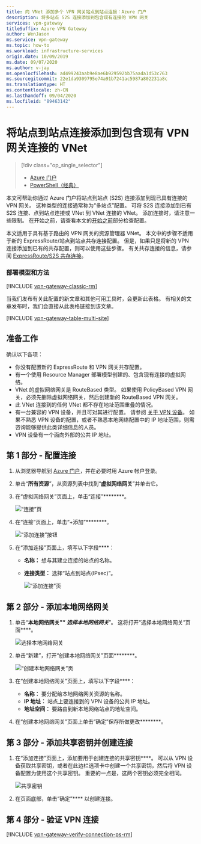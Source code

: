 ```yaml
---
title: 向 VNet 添加多个 VPN 网关站点到站点连接：Azure 门户
description: 将多站点 S2S 连接添加到包含现有连接的 VPN 网关
services: vpn-gateway
titleSuffix: Azure VPN Gateway
author: WenJason
ms.service: vpn-gateway
ms.topic: how-to
ms.workload: infrastructure-services
origin.date: 10/09/2019
ms.date: 09/07/2020
ms.author: v-jay
ms.openlocfilehash: ad499243aab9e8ae6b929592bb75aada1d53c763
ms.sourcegitcommit: 22e1da9309795e74a91b7241ac5987a802231a8c
ms.translationtype: HT
ms.contentlocale: zh-CN
ms.lasthandoff: 09/04/2020
ms.locfileid: "89463142"
---
```

# <a name="add-a-site-to-site-connection-to-a-vnet-with-an-existing-vpn-gateway-connection"></a>将站点到站点连接添加到包含现有 VPN 网关连接的 VNet

> [!div class="op_single_selector"]
> * [Azure 门户](vpn-gateway-howto-multi-site-to-site-resource-manager-portal.md)
> * [PowerShell（经典）](vpn-gateway-multi-site.md)
>
> 

本文可帮助你通过 Azure 门户将站点到站点 (S2S) 连接添加到现已具有连接的 VPN 网关。 这种类型的连接通常称为“多站点”配置。 可将 S2S 连接添加到已有 S2S 连接、点到站点连接或 VNet 到 VNet 连接的 VNet。 添加连接时，请注意一些限制。 在开始之前，请查看本文的[开始之前](#before)部分检查配置。 

本文适用于具有基于路由的 VPN 网关的资源管理器 VNet。 本文中的步骤不适用于新的 ExpressRoute/站点到站点共存连接配置。 但是，如果只是将新的 VPN 连接添加到已有的共存配置，则可以使用这些步骤。 有关共存连接的信息，请参阅 [ExpressRoute/S2S 共存连接](../expressroute/expressroute-howto-coexist-resource-manager.md)。

### <a name="deployment-models-and-methods"></a>部署模型和方法
[!INCLUDE [vpn-gateway-classic-rm](../../includes/vpn-gateway-classic-rm-include.md)]

当我们发布有关此配置的新文章和其他可用工具时，会更新此表格。 有相关的文章发布时，我们会直接从此表格链接到该文章。

[!INCLUDE [vpn-gateway-table-multi-site](../../includes/vpn-gateway-table-multisite-include.md)]

## <a name="before-you-begin"></a><a name="before"></a>准备工作
确认以下各项：

* 你没有配置新的 ExpressRoute 和 VPN 网关共存配置。
* 有一个使用 Resource Manager 部署模型创建的、包含现有连接的虚拟网络。
* VNet 的虚拟网络网关是 RouteBased 类型。 如果使用 PolicyBased VPN 网关，必须先删除虚拟网络网关，然后创建新的 RouteBased VPN 网关。
* 此 VNet 连接到的任何 VNet 都不存在地址范围重叠的情况。
* 有一台兼容的 VPN 设备，并且可对其进行配置。 请参阅 [关于 VPN 设备](vpn-gateway-about-vpn-devices.md)。 如果不熟悉 VPN 设备的配置，或者不熟悉本地网络配置中的 IP 地址范围，则需咨询能够提供此类详细信息的人员。
* VPN 设备有一个面向外部的公共 IP 地址。

## <a name="part-1---configure-a-connection"></a><a name="part1"></a>第 1 部分 - 配置连接
1. 从浏览器导航到 [Azure 门户](https://portal.azure.cn)，并在必要时用 Azure 帐户登录。
2. 单击“**所有资源**”，从资源列表中找到“**虚拟网络网关**”并单击它。
3. 在“虚拟网络网关”页面上，单击“连接”********。
   
    ![“连接”页](./media/vpn-gateway-howto-multi-site-to-site-resource-manager-portal/connectionsblade.png "“连接”页")<br>
4. 在“连接”页面上，单击“+添加”********。
   
    ![“添加连接”按钮](./media/vpn-gateway-howto-multi-site-to-site-resource-manager-portal/addbutton.png "“添加连接”按钮")<br>
5. 在“添加连接”页面上，填写以下字段****：
   
   * **名称：** 想与其建立连接的站点的名称。
   * **连接类型：** 选择“站点到站点(IPsec)”。
     
     ![“添加连接”页](./media/vpn-gateway-howto-multi-site-to-site-resource-manager-portal/addconnectionblade.png "“添加连接”页")<br>

## <a name="part-2---add-a-local-network-gateway"></a><a name="part2"></a>第 2 部分 - 添加本地网络网关
1. 单击“**本地网络网关”“** ***选择本地网络网关***”。 这将打开“选择本地网络网关”页面****。
   
    ![选择本地网络网关](./media/vpn-gateway-howto-multi-site-to-site-resource-manager-portal/chooselng.png "选择本地网络网关")<br>
2. 单击“新建”，打开“创建本地网络网关”页面********。
   
    ![“创建本地网络网关”页](./media/vpn-gateway-howto-multi-site-to-site-resource-manager-portal/createlngblade.png "创建本地网络网关")<br>
3. 在“创建本地网络网关”页面上，填写以下字段****：
   
   * **名称：** 要分配给本地网络网关资源的名称。
   * **IP 地址：** 站点上要连接到的 VPN 设备的公共 IP 地址。
   * **地址空间：** 要路由到新本地网络站点的地址空间。
4. 在“创建本地网络网关”页面上单击“确定”保存所做更改********。

## <a name="part-3---add-the-shared-key-and-create-the-connection"></a><a name="part3"></a>第 3 部分 - 添加共享密钥并创建连接
1. 在“添加连接”页面上，添加要用于创建连接的共享密钥****。 可以从 VPN 设备获取共享密钥，或者在此边栏选项卡中创建一个共享密钥，然后将 VPN 设备配置为使用这个共享密钥。 重要的一点是，这两个密钥必须完全相同。
   
    ![共享密钥](./media/vpn-gateway-howto-multi-site-to-site-resource-manager-portal/sharedkey.png "共享密钥")<br>
2. 在页面底部，单击“确定”**** 以创建连接。

## <a name="part-4---verify-the-vpn-connection"></a><a name="part4"></a>第 4 部分 - 验证 VPN 连接


[!INCLUDE [vpn-gateway-verify-connection-ps-rm](../../includes/vpn-gateway-verify-connection-ps-rm-include.md)]

